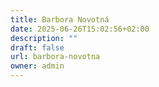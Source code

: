 ```yaml
---
title: Barbora Novotná
date: 2025-06-26T15:02:56+02:00
description: ""
draft: false
url: barbora-novotna
owner: admin
---
```


<!-- SECTION BREAK --> 